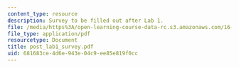 ```yaml
---
content_type: resource
description: Survey to be filled out after Lab 1.
file: /media/https%3A/open-learning-course-data-rc.s3.amazonaws.com/16-30-estimation-and-control-of-aerospace-systems-spring-2004/681683ce4d6e943e04c9ee85e819f0cc_post_lab1_survey.pdf
file_type: application/pdf
resourcetype: Document
title: post_lab1_survey.pdf
uid: 681683ce-4d6e-943e-04c9-ee85e819f0cc
---
```

